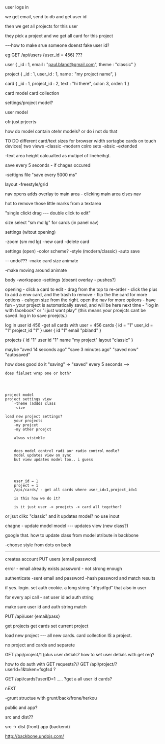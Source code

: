 user logs in

we get email, send to db and get user id

then we get all projects for this user

they pick a project and we get all card for this project


---how to make srue someone doenst fake user id? 


eg GET /api/users {user_id = 456}
???


user {
	_id : 1,
	email : "paul.bland@gmail.com",
	theme : "classic"
}

project {
	_id : 1,
	user_id : 1,
	name : "my project name",
}

card {
	_id : 1,
	project_id : 2,
	text : "hi there",
	color: 3,
	order: 1
}



card model
card collection

settings/project model?

user model


ofr just prjecrts


how do model contain otehr models? or do i not do that




TO DO
different card/text sizes for browser width 
sortagbe cards on touch devices]
two views
-classic
-modern
colro sets
-absic
-extended

-text area height calcualted as mutipel of lineheihgt.

save every 5 seconds - if chages occured

-settigns file "save every 5000 ms"

layout
	-freestyle/grid 


nav opens adds overlay to main area - clicking main area clses nav

hot to remove those little marks from a textarea

"single clickt drag --- double click to edit"

size select "sm md lg" for cards (in panel nav)


settings (witout opening)

-zoom (sm  md lg)
-new card
-delete card


settings (open)
-color scheme?
-style (modern/classic)
-auto save


-- undo???
-make card size animate

-make moving around animate


body
	-workspace
	-settings (doesnt overlay - pushes?)



opening
	- click a card to edit
	- drag from the top to re-order
	- click the plus to add a enw card, and the trash to remove
	- flip the the card for more options
	- cahgen size from the right. open the nav for more options
	- have fun
	- your project is automatically saved, and will be here next time
	- "log in with facebook" or "i just want play" (this means your proejcts cant be saved. log in to save proejcts.)



log in
user id 456
-get all cards with user = 456 
cards {
	id = "1"
	user_id = "1"
	project_id "1"
}
user {
	id "1"
	email "pbland"
}

projects {
	id "1"
	user id "1"
	name "my project"
	layout "classic"
}



maybe "aved 14 seconds ago"
"save 3 minutes ago" "saved now"
"autosaved"

how does good do it
"saving" -> "saved" every 5 seconds
-->




	does fielset wrap one or both?
 

	

	project model
	project settings view
		-theme (addds class
		-size

	load new project settings?
		your projects
		-my projcet
		-my other proejct 

		alwas visivble


		does model control radi aor radio control modle?
		model updates view on sync
		but view updates model too.. i guess




		user_id = 1
		project = 1
		/api/cards/ - get all cards where user_id=1,project_id=1

		is this how we do it?

		is it just user -> proejcts -> card all together?







or jsut clikc "classic" and it updates model?
no use inout

chagne - update model
model --- updates view (new class?) 



google that. how to update class from model atribute in backbone


-choose style from dots on back




------

 createa account
 	PUT users (email password)

 error - email already exists
 password - not strong enough


 authenticate
 	-sent email and password
 	-hash password and match results

 if yes. login. 
 set auth cookie. a long string "dfgsdfgd"
 that also in user

 for every api call - set user id ad auth string

 make sure user id and auth string match


PUT /api/user {email/pass}

get projects
get cards
set current project

load new project --- all new cards.
card collection IS a project.

no
project and cards and separete

GET /api/project/1  (plus user detials? how to set user detials with get req?


how to do auth with GET requests?//
GET /api/project/?userId=1&token=fsgfsd ?

GET /api/cards?userID=1 ..... ?get a all user id cards?




nEXT

-grunt 
structue with grunt/back/frone/herkou

public and app?

src and dist??


src -> dist (front)
app (backend)

http://backbone.undojs.com/



	
